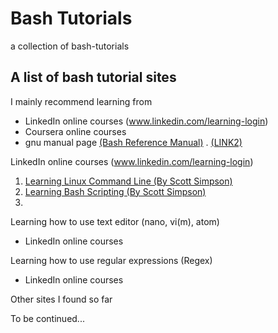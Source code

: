 # Bash Tutorials
a collection of bash-tutorials

## A list of bash tutorial sites

I mainly recommend learning from 
- LinkedIn online courses (www.linkedin.com/learning-login)
- Coursera online courses
- gnu manual page [(Bash Reference Manual)](https://www.gnu.org/savannah-checkouts/gnu/bash/manual/bash.html) . [(LINK2)](https://www.gnu.org/software/bash/manual/bash.html)

LinkedIn online courses (www.linkedin.com/learning-login)
1. [Learning Linux Command Line (By Scott Simpson)](https://www.linkedin.com/learning-login/share?account=35392996&forceAccount=false&redirect=https%3A%2F%2Fwww.linkedin.com%2Flearning%2Flearning-linux-command-line-2018%3Ftrk%3Dshare_ent_url%26shareId%3DRUt91niBTauo5e3smzOSLw%253D%253D)
2. [Learning Bash Scripting (By Scott Simpson)](https://www.linkedin.com/learning-login/share?account=35392996&forceAccount=false&redirect=https%3A%2F%2Fwww.linkedin.com%2Flearning%2Flearning-bash-scripting-2%3Ftrk%3Dshare_ent_url%26shareId%3Dq6c0tk5xQ0K17%252Fx25w3wYA%253D%253D)
3. 

Learning how to use text editor (nano, vi(m), atom)
- LinkedIn online courses

Learning how to use regular expressions (Regex)
- LinkedIn online courses

Other sites I found so far






To be continued...


